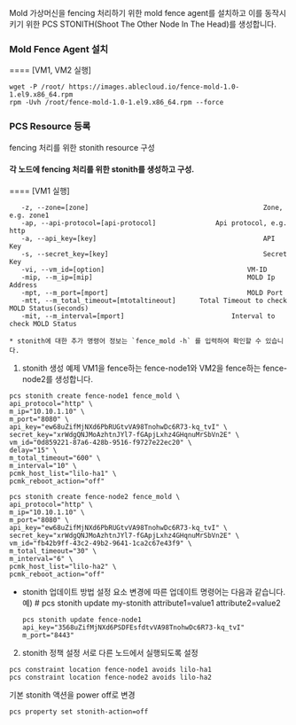 Mold 가상머신을 fencing 처리하기 위한 mold fence agent를 설치하고 이를 동작시키기 위한 PCS STONITH(Shoot The Other Node In The Head)를 생성합니다.

### Mold Fence Agent 설치

==== [VM1, VM2 실행]
```
wget -P /root/ https://images.ablecloud.io/fence-mold-1.0-1.el9.x86_64.rpm
rpm -Uvh /root/fence-mold-1.0-1.el9.x86_64.rpm --force
```

### PCS Resource 등록
fencing 처리를 위한 stonith resource 구성

#### 각 노드에 fencing 처리를 위한 stonith를 생성하고 구성.
==== [VM1 실행]
```
   -z, --zone=[zone]                          					Zone, e.g. zone1
   -ap, --api-protocol=[api-protocol] 				Api protocol, e.g. http
   -a, --api_key=[key]                        					API Key
   -s, --secret_key=[key]                    					Secret Key
   -vi, --vm_id=[option]                       				VM-ID
   -mip, --m_ip=[mip]                          				MOLD Ip Address
   -mpt, --m_port=[mport]                 					MOLD Port
   -mtt, --m_total_timeout=[mtotaltineout]   	Total Timeout to check MOLD Status(seconds)
   -mit, --m_interval=[mport]                  			Interval to check MOLD Status

```
	* stonith에 대한 추가 명령어 정보는 `fence_mold -h` 를 입력하여 확인할 수 있습니다.

1) stonith 생성 예제
   VM1을 fence하는 fence-node1와 VM2을 fence하는 fence-node2를 생성합니다.
```
pcs stonith create fence-node1 fence_mold \
api_protocol="http" \
m_ip="10.10.1.10" \
m_port="8080" \
api_key="ew68uZifMjNXd6PbRUGtvVA98TnohwDc6R73-kq_tvI" \
secret_key="xrWdgQNJMoAzhtnJYl7-fGApjLxhz4GHqnuMrSbVn2E" \
vm_id="0d859221-87a6-428b-9516-f9727e22ec20" \
delay="15" \
m_total_timeout="600" \
m_interval="10" \
pcmk_host_list="lilo-ha1" \
pcmk_reboot_action="off"
```

```
pcs stonith create fence-node2 fence_mold \
api_protocol="http" \
m_ip="10.10.1.10" \
m_port="8080" \
api_key="ew68uZifMjNXd6PbRUGtvVA98TnohwDc6R73-kq_tvI" \
secret_key="xrWdgQNJMoAzhtnJYl7-fGApjLxhz4GHqnuMrSbVn2E" \
vm_id="fb42b9ff-43c2-49b2-9641-1ca2c67e43f9" \
m_total_timeout="30" \
m_interval="6" \
pcmk_host_list="lilo-ha2" \
pcmk_reboot_action="off"
```

* stonith 업데이트 방법
  설정 요소 변경에 따른 업데이트 명령어는 다음과 같습니다.
  예) # pcs stonith update my-stonith attribute1=value1 attribute2=value2
  ```
  pcs stonith update fence-node1 api_key="3568uZifMjNXd6PSDFEsfdtvVA98TnohwDc6R73-kq_tvI" m_port="8443"
  ```


2) stonith 정책 설정
   서로 다른 노드에서 실행되도록 설정
```
pcs constraint location fence-node1 avoids lilo-ha1
pcs constraint location fence-node2 avoids lilo-ha2
```
기본 stonith 액션을 power off로 변경
```
pcs property set stonith-action=off
```
